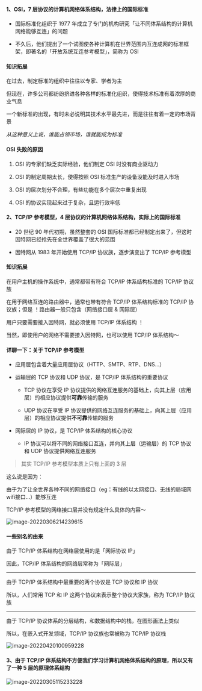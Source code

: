 #### 1、OSI，7 层协议的计算机网络体系结构，法律上的国际标准

- 国际标准化组织于 1977 年成立了专门的机构研究「让不同体系结构的计算机网络能够互连」的问题

- 不久后，他们提出了一个试图使各种计算机在世界范围内互连成网的标准框架，即著名的「开放系统互连参考模型」，简称为 OSI

#### 知识拓展

在过去，制定标准的组织中往往以专家、学者为主

但现在，许多公司都纷纷挤进各种各样的标准化组织，使得技术标准有着浓厚的商业气息

一个新标准的出现，有时未必说明其技术水平最先进，而是往往有着一定的市场背景

*从这种意义上说，谁能占领市场，谁就能成为标准*

#### OSI 失败的原因

1. OSI 的专家们缺乏实际经验，他们制定 OSI 时没有商业驱动力

2. OSI 的制定周期太长，使得按照 OSI 标准生产的设备没能及时进入市场

3. OSI 的层次划分不合理，有些功能在多个层次中重复出现

4. OSI 的协议实现起来过于复杂，且运行效率低

#### 2、TCP/IP 参考模型，4 层协议的计算机网络体系结构，实际上的国际标准

- 20 世纪 90 年代初期，虽然整套的 OSI 国际标准都已经制定出来了，但这时因特网已经抢先在全世界覆盖了很大的范围

- 因特网从 1983 年开始使用 TCP/IP 协议族，逐步演变出了 TCP/IP 参考模型

#### 知识拓展

在用户主机的操作系统中，通常都带有符合 TCP/IP 体系结构标准的 TCP/IP 协议族

在用于网络互连的路由器中，通常也带有符合 TCP/IP 体系结构标准的 TCP/IP 协议族；但是 ！路由器一般只包含（网络接口层 & 网际层）

用户只要需要接入因特网，就必须使用 TCP/IP 体系结构 ！

当然，即使用户的网络不需要接入因特网，也可以使用 TCP/IP 体系结构～

#### 详聊一下：关于 TCP/IP 参考模型

- 应用层包含着大量应用层协议（HTTP、SMTP、RTP、DNS...）

- 运输层的 TCP 协议和 UDP 协议，是 TCP/IP 体系结构的重要协议

	- TCP 协议在享受 IP 协议提供的网络互连服务的基础上，向其上层（应用层）的相应协议提供**可靠**传输的服务

	- UDP 协议在享受 IP 协议提供的网络互连服务的基础上，向其上层（应用层）的相应协议提供**不可靠**传输的服务

- 网际层的 IP 协议，是 TCP/IP 体系结构的核心协议

	- IP 协议可以将不同的网络接口互连，并向其上层（运输层）的 TCP 协议和 UDP 协议提供网络互连服务

> 其实 TCP/IP 参考模型本质上只有上面的 3 层

这么说是因为：

由于为了让全世界各种不同的网络接口（eg：有线的以太网接口、无线的局域网wifi接口...）能够互连

TCP/IP 参考模型的网络接口层并没有规定什么具体的内容～

![image-20220306214239615](https://aliyun-oss-lpj.oss-cn-qingdao.aliyuncs.com/images/by-picgo/image-20220306214239615.png)

#### 一些别名的由来

由于 TCP/IP 体系结构在网络层使用的是「网际协议 IP」

因此，TCP/IP 体系结构的网络层常称为「网际层」

---

由于 TCP/IP 体系结构中最重要的两个协议是 TCP 协议和 IP 协议

所以，人们常用 TCP 和 IP 这两个协议来表示整个协议大家族，称为 TCP/IP 协议族

---

由于 TCP/IP 协议体系的分层结构，和数据结构中的栈，在图形画法上类似

所以，在嵌入式开发领域，TCP/IP 协议族也常被称为 TCP/IP 协议栈

![image-20220420100959228](https://aliyun-oss-lpj.oss-cn-qingdao.aliyuncs.com/images/by-picgo/image-20220420100959228.png)

#### 3、由于 TCP/IP 体系结构不方便我们学习计算机网络体系结构的原理，所以又有了一种 5 层的原理体系结构

![image-20220305115233228](https://aliyun-oss-lpj.oss-cn-qingdao.aliyuncs.com/images/by-picgo/image-20220305115233228.png)
